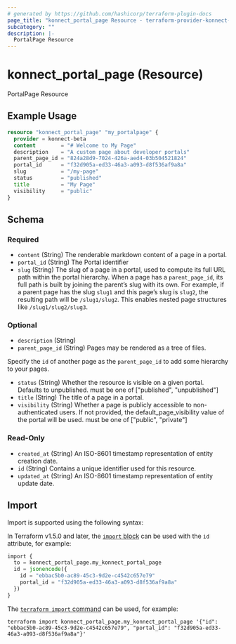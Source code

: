```yaml
---
# generated by https://github.com/hashicorp/terraform-plugin-docs
page_title: "konnect_portal_page Resource - terraform-provider-konnect-beta"
subcategory: ""
description: |-
  PortalPage Resource
---
```


# konnect_portal_page (Resource)

PortalPage Resource

## Example Usage

```terraform
resource "konnect_portal_page" "my_portalpage" {
  provider = konnect-beta
  content        = "# Welcome to My Page"
  description    = "A custom page about developer portals"
  parent_page_id = "824a28d9-7024-426a-aed4-03b504521824"
  portal_id      = "f32d905a-ed33-46a3-a093-d8f536af9a8a"
  slug           = "/my-page"
  status         = "published"
  title          = "My Page"
  visibility     = "public"
}
```

<!-- schema generated by tfplugindocs -->
## Schema

### Required

- `content` (String) The renderable markdown content of a page in a portal.
- `portal_id` (String) The Portal identifier
- `slug` (String) The slug of a page in a portal, used to compute its full URL path within the portal hierarchy.
When a page has a `parent_page_id`, its full path is built by joining the parent’s slug with its own.
For example, if a parent page has the slug `slug1` and this page’s slug is `slug2`, the resulting path will be `/slug1/slug2`.
This enables nested page structures like `/slug1/slug2/slug3`.

### Optional

- `description` (String)
- `parent_page_id` (String) Pages may be rendered as a tree of files.

Specify the `id` of another page as the `parent_page_id` to add some hierarchy to your pages.
- `status` (String) Whether the resource is visible on a given portal. Defaults to unpublished. must be one of ["published", "unpublished"]
- `title` (String) The title of a page in a portal.
- `visibility` (String) Whether a page is publicly accessible to non-authenticated users.
If not provided, the default_page_visibility value of the portal will be used.
must be one of ["public", "private"]

### Read-Only

- `created_at` (String) An ISO-8601 timestamp representation of entity creation date.
- `id` (String) Contains a unique identifier used for this resource.
- `updated_at` (String) An ISO-8601 timestamp representation of entity update date.

## Import

Import is supported using the following syntax:

In Terraform v1.5.0 and later, the [`import` block](https://developer.hashicorp.com/terraform/language/import) can be used with the `id` attribute, for example:

```terraform
import {
  to = konnect_portal_page.my_konnect_portal_page
  id = jsonencode({
    id = "ebbac5b0-ac89-45c3-9d2e-c4542c657e79"
    portal_id = "f32d905a-ed33-46a3-a093-d8f536af9a8a"
  })
}
```

The [`terraform import` command](https://developer.hashicorp.com/terraform/cli/commands/import) can be used, for example:

```shell
terraform import konnect_portal_page.my_konnect_portal_page '{"id": "ebbac5b0-ac89-45c3-9d2e-c4542c657e79", "portal_id": "f32d905a-ed33-46a3-a093-d8f536af9a8a"}'
```

